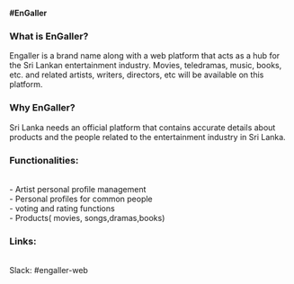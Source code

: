 <strong>#EnGaller</strong>

<h3><strong>What is EnGaller?</strong><br></h3>
Engaller is a brand name along with a web platform that acts as a hub for the Sri Lankan entertainment industry. Movies, teledramas, music, books, etc. and related artists, writers, directors, etc will be available on this platform.
<h3><strong>Why EnGaller?</strong></h3>
Sri Lanka needs an official platform that contains accurate details about products and the people related to the entertainment industry in Sri Lanka. <br>
<h3><strong>Functionalities:</strong></h3><br>
    - Artist personal profile management<br>
	- Personal profiles for common people<br>
	- voting and rating functions<br>
	- Products( movies, songs,dramas,books)

<h3><strong>Links:</strong></h3><br>
	Slack: #engaller-web

